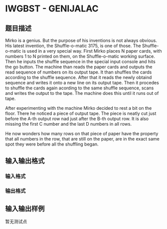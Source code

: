 # IWGBST - GENIJALAC

## 题目描述

Mirko is a genius. But the purpose of his inventions is not always obvious. His latest invention, the Shuffle-o-matic 3175, is one of those. The Shuffle-o-matic is used in a very special way. First Mirko places N paper cards, with numbers 1 to N printed on them, on the Shuffle-o-matic working surface. Then he inputs the shuffle sequence in the special input console and hits the go button. The machine than reads the paper cards and outputs the read sequence of numbers on its output tape. It than shuffles the cards according to the shuffle sequence. After that it reads the newly obtaind sequence and writes it onto a new line on its output tape. Then it procedes to shuffle the cards again acording to the same shuffle sequence, scans and writes the output to the tape. The machine does this until it runs out of tape.

After experimenting with the machine Mirko decided to rest a bit on the floor. There he noticed a piece of output tape. The piece is neatly cut just before the A-th output row nad just after the B-th output row. It is also missing the first C number and the last D numbers in all rows.

He now wonders how many rows on that piece of paper have the property that all numbers in the row, that are still on the paper, are in the exact same spot they were before all the shuffling began.

## 输入输出格式

### 输入格式

### 输出格式

## 输入输出样例

暂无测试点


